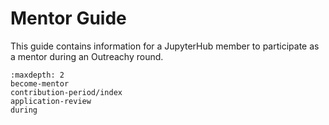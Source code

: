 # Mentor Guide

This guide contains information for a JupyterHub member to participate as a
mentor during an Outreachy round.

```{toctree}
:maxdepth: 2
become-mentor
contribution-period/index
application-review
during
```
